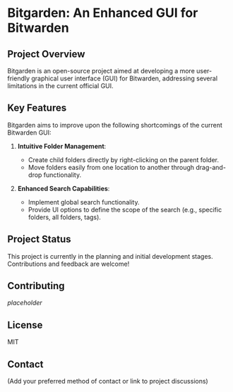 # Bitgarden: An Enhanced GUI for Bitwarden

## Project Overview

Bitgarden is an open-source project aimed at developing a more user-friendly graphical user interface (GUI) for Bitwarden, addressing several limitations in the current official GUI.

## Key Features

Bitgarden aims to improve upon the following shortcomings of the current Bitwarden GUI:

1. **Intuitive Folder Management**:

   - Create child folders directly by right-clicking on the parent folder.
   - Move folders easily from one location to another through drag-and-drop functionality.

2. **Enhanced Search Capabilities**:
   - Implement global search functionality.
   - Provide UI options to define the scope of the search (e.g., specific folders, all folders, tags).

## Project Status

This project is currently in the planning and initial development stages. Contributions and feedback are welcome!

## Contributing

_placeholder_

## License

MIT

## Contact

(Add your preferred method of contact or link to project discussions)
